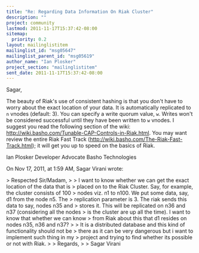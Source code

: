 ```yaml
---
title: "Re: Regarding Data Information On Riak Cluster"
description: ""
project: community
lastmod: 2011-11-17T15:37:42-08:00
sitemap:
  priority: 0.2
layout: mailinglistitem
mailinglist_id: "msg05647"
mailinglist_parent_id: "msg05619"
author_name: "Ian Plosker"
project_section: "mailinglistitem"
sent_date: 2011-11-17T15:37:42-08:00
---
```



Sagar,

The beauty of Riak's use of consistent hashing is that you don't have to worry 
about the exact location of your data. It is automatically replicated to `n` 
vnodes (default: 3). You can specify a write quorum value, `w`. Writes won't be 
considered successful until they have been written to `w` vnodes. I suggest you 
read the following section of the wiki: 
http://wiki.basho.com/Tunable-CAP-Controls-in-Riak.html. You may want review 
the entire Riak Fast Track (http://wiki.basho.com/The-Riak-Fast-Track.html); it 
will get you up to speed on the basics of Riak.

Ian Plosker
Developer Advocate
Basho Technologies

On Nov 17, 2011, at 1:59 AM, Sagar Virani wrote:

&gt; Respected Sir/Madam,
&gt; 
&gt; I want to know whether we can get the exact location of the data that is 
&gt; placed on to the Riak Cluster. Say, for example, the cluster consists of 100 
&gt; nodes viz. n1 to n100. We put some data, say, d1 from the node n5. The 
&gt; replication parameter is 3. The riak sends this data to say, nodes n35 and 
&gt; stores it. This will be replicated on n36 and n37 (considering all the nodes 
&gt; is the cluster are up all the time). I want to know that whether we can know 
&gt; from Riak about this that d1 resides on nodes n35, n36 and n37? 
&gt; 
&gt; It is a distributed database and this kind of functionality should not be 
&gt; there as it can be very dangerous but i want to implement such thing in my 
&gt; project and trying to find whether its possible or not with Riak.
&gt; 
&gt; Regards,
&gt; 
&gt; Sagar Virani

